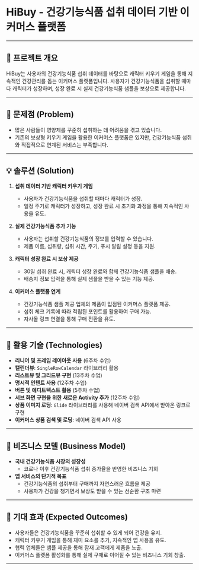 # HiBuy - 건강기능식품 섭취 데이터 기반 이커머스 플랫폼

---

## 📖 프로젝트 개요

HiBuy는 사용자의 건강기능식품 섭취 데이터를 바탕으로 캐릭터 키우기 게임을 통해 지속적인 건강관리를 돕는 이커머스 플랫폼입니다. 사용자가 건강기능식품을 섭취할 때마다 캐릭터가 성장하며, 성장 완료 시 실제 건강기능식품 샘플을 보상으로 제공합니다.

---

## 🚨 문제점 (Problem)

- 많은 사람들이 영양제를 꾸준히 섭취하는 데 어려움을 겪고 있습니다.
- 기존의 보상형 키우기 게임을 활용한 이커머스 플랫폼은 있지만, 건강기능식품 섭취와 직접적으로 연계된 서비스는 부족합니다.

---

## 💡 솔루션 (Solution)

1. **섭취 데이터 기반 캐릭터 키우기 게임**
   - 사용자가 건강기능식품을 섭취할 때마다 캐릭터가 성장.
   - 일정 주기로 캐릭터가 성장하고, 성장 완료 시 초기화 과정을 통해 지속적인 사용을 유도.

2. **실제 건강기능식품 추가 기능**
   - 사용자는 섭취할 건강기능식품의 정보를 입력할 수 있습니다.
   - 제품 이름, 섭취량, 섭취 시간, 주기, 푸시 알림 설정 등을 지원.

3. **캐릭터 성장 완료 시 보상 제공**
   - 30일 섭취 완료 시, 캐릭터 성장 완료와 함께 건강기능식품 샘플을 배송.
   - 배송지 정보 입력을 통해 실제 샘플을 받을 수 있는 기능 제공.

4. **이커머스 플랫폼 연계**
   - 건강기능식품 샘플 제공 업체의 제품이 입점된 이커머스 플랫폼 제공.
   - 섭취 체크 기록에 따라 적립된 포인트를 활용하여 구매 가능.
   - 자사몰 링크 연결을 통해 구매 전환을 유도.

---

## 🧠 활용 기술 (Technologies)

- **리니어 및 프레임 레이아웃 사용** (6주차 수업)
- **캘린더뷰**: `SingleRowCalendar` 라이브러리 활용
- **리스트뷰 및 그리드뷰 구현** (13주차 수업)
- **명시적 인텐트 사용** (12주차 수업)
- **버튼 및 에디트텍스트 활용** (5주차 수업)
- **서브 화면 구현을 위한 새로운 Activity 추가** (12주차 수업)
- **상품 이미지 로딩**: `Glide` 라이브러리를 사용해 네이버 검색 API에서 받아온 링크로 구현
- **이커머스 상품 검색 및 로딩**: 네이버 검색 API 사용

---

## 🎯 비즈니스 모델 (Business Model)

- **국내 건강기능식품 시장의 성장성**
  - 코로나 이후 건강기능식품 섭취 증가율을 반영한 비즈니스 기회
- **앱 서비스의 단기적 목표**
  - 건강기능식품의 섭취부터 구매까지 자연스러운 흐름을 제공
  - 사용자가 건강을 챙기면서 보상도 받을 수 있는 선순환 구조 마련

---

## 🚀 기대 효과 (Expected Outcomes)

- 사용자들은 건강기능식품을 꾸준히 섭취할 수 있게 되어 건강을 유지.
- 캐릭터 키우기 게임을 통해 재미 요소를 추가, 지속적인 앱 사용을 유도.
- 협력 업체들은 샘플 제공을 통해 잠재 고객에게 제품을 노출.
- 이커머스 플랫폼 활성화를 통해 실제 구매로 이어질 수 있는 비즈니스 기회 창출.

---
